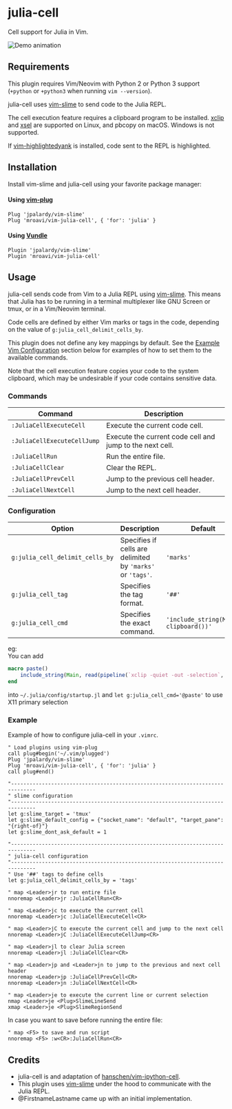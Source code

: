 julia-cell
============

Cell support for Julia in Vim.

![Demo animation](../assets/vim-julia-cell-demo.gif?raw=true)


Requirements
------------

This plugin requires Vim/Neovim with Python 2 or Python 3 support (`+python` or `+python3` when running `vim --version`).

julia-cell uses [vim-slime](https://github.com/jpalardy/vim-slime) to send code to the Julia REPL.

The cell execution feature requires a clipboard program to be installed. [xclip](https://github.com/astrand/xclip) and [xsel](https://github.com/kfish/xsel) are supported on Linux, and pbcopy on macOS. Windows is not supported.

If [vim-highlightedyank](https://github.com/machakann/vim-highlightedyank) is installed, code sent to the REPL is highlighted.

Installation
------------

Install vim-slime and julia-cell using your favorite package manager:

#### Using [vim-plug](https://github.com/junegunn/vim-plug)

~~~vim
Plug 'jpalardy/vim-slime'
Plug 'mroavi/vim-julia-cell', { 'for': 'julia' }
~~~


#### Using [Vundle](https://github.com/VundleVim/Vundle.vim)

~~~vim
Plugin 'jpalardy/vim-slime'
Plugin 'mroavi/vim-julia-cell'
~~~


Usage
-----

julia-cell sends code from Vim to a Julia REPL using [vim-slime](https://github.com/jpalardy/vim-slime). This means that Julia has to be running in a terminal multiplexer like GNU Screen or tmux, or in a Vim/Neovim terminal.

Code cells are defined by either Vim marks or tags in the code, depending on the value of `g:julia_cell_delimit_cells_by`. 

This plugin does not define any key mappings by default. See the [Example Vim Configuration](#example-vim-configuration) section below for examples of how to set them to the available commands.

Note that the cell execution feature copies your code to the system clipboard, which may be undesirable if your code contains sensitive data.


### Commands

| Command | Description |
| --- | --- |
| `:JuliaCellExecuteCell` | Execute the current code cell. |
| `:JuliaCellExecuteCellJump` | Execute the current code cell and jump to the next cell. |
| `:JuliaCellRun` | Run the entire file. |
| `:JuliaCellClear` | Clear the REPL. |
| `:JuliaCellPrevCell` | Jump to the previous cell header. |
| `:JuliaCellNextCell` | Jump to the next cell header. |


### Configuration

| Option| Description | Default |
| --- | ---| --- |
| `g:julia_cell_delimit_cells_by`| Specifies if cells are delimited by `'marks'` or `'tags'`. | `'marks'` |
| `g:julia_cell_tag`  | Specifies the tag format. | `'##'` |
| `g:julia_cell_cmd`  | Specifies the exact command. | `'include_string(Main, clipboard())'` |

eg:  
You can add
```julia
macro paste()
	include_string(Main, read(pipeline(`xclip -quiet -out -selection`, stderr=stderr), String));
end
```
into `~/.julia/config/startup.jl` and `let g:julia_cell_cmd='@paste'` to use X11 primary selection

### Example

Example of how to configure julia-cell in your `.vimrc`.

~~~vim
" Load plugins using vim-plug
call plug#begin('~/.vim/plugged')
Plug 'jpalardy/vim-slime'
Plug 'mroavi/vim-julia-cell', { 'for': 'julia' }
call plug#end()

"------------------------------------------------------------------------------
" slime configuration 
"------------------------------------------------------------------------------
let g:slime_target = 'tmux'
let g:slime_default_config = {"socket_name": "default", "target_pane": "{right-of}"}
let g:slime_dont_ask_default = 1

"------------------------------------------------------------------------------
" julia-cell configuration
"------------------------------------------------------------------------------
" Use '##' tags to define cells
let g:julia_cell_delimit_cells_by = 'tags'

" map <Leader>jr to run entire file
nnoremap <Leader>jr :JuliaCellRun<CR>

" map <Leader>jc to execute the current cell
nnoremap <Leader>jc :JuliaCellExecuteCell<CR>

" map <Leader>jC to execute the current cell and jump to the next cell
nnoremap <Leader>jC :JuliaCellExecuteCellJump<CR>

" map <Leader>jl to clear Julia screen
nnoremap <Leader>jl :JuliaCellClear<CR>

" map <Leader>jp and <Leader>jn to jump to the previous and next cell header
nnoremap <Leader>jp :JuliaCellPrevCell<CR>
nnoremap <Leader>jn :JuliaCellNextCell<CR>

" map <Leader>je to execute the current line or current selection
nmap <Leader>je <Plug>SlimeLineSend
xmap <Leader>je <Plug>SlimeRegionSend

~~~

In case you want to save before running the entire file:

~~~vim
" map <F5> to save and run script
nnoremap <F5> :w<CR>:JuliaCellRun<CR>

~~~


Credits
------

- julia-cell is and adaptation of [hanschen/vim-ipython-cell](https://github.com/hanschen/vim-ipython-cell).
- This plugin uses [vim-slime](https://github.com/jpalardy/vim-slime) under the hood to communicate with the Julia REPL. 
- @FirstnameLastname came up with an initial implementation.

